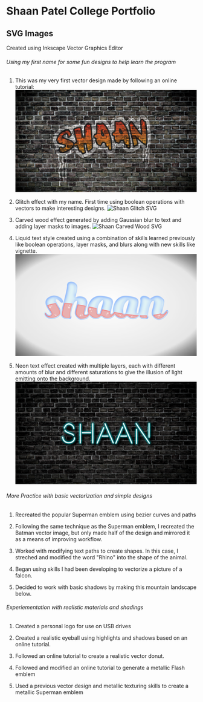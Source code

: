 # Shaan Patel College Portfolio

## SVG Images

Created using Inkscape Vector Graphics Editor

###### Using my first name for some fun designs to help learn the program

1. This was my very first vector design made by following an online tutorial:
![Shaan Graffiti SVG](./assets/graffiti.png)


2. Glitch effect with my name. First time using boolean operations with vectors to make interesting designs.
![Shaan Glitch SVG](./assets/glitch.png)

3. Carved wood effect generated by adding Gaussian blur to text and adding layer masks to images.
![Shaan Carved Wood SVG](./assets/wood-carving.png)

4. Liquid text style created using a combination of skills learned previously like boolean operations, layer masks, and blurs along with new skills like vignette.
![Shaan Liquid Text SVG](./assets/liquid.png)

5. Neon text effect created with multiple layers, each with different amounts of blur and different saturations to give the illusion of light emitting onto the background.
![Shaan Neon SVG](./assets/neon.png)

###### More Practice with basic vectorization and simple designs

1. Recreated the popular Superman emblem using bezier curves and paths

2. Following the same technique as the Superman emblem, I recreated the Batman vector image, but only made half of the design and mirrored it as a means of improving workflow.

3. Worked with modifying text paths to create shapes. In this case, I streched and modified the word "Rhino" into the shape of the animal.

4. Began using skills I had been developing to vectorize a picture of a falcon.

5. Decided to work with basic shadows by making this mountain landscape below.

###### Experiementation with realistic materials and shadings

1. Created a personal logo for use on USB drives

2. Created a realistic eyeball using highlights and shadows based on an online tutorial.

3. Followed an online tutorial to create a realistic vector donut.

4. Followed and modified an online tutorial to generate a metallic Flash emblem

5. Used a previous vector design and metallic texturing skills to create a metallic Superman emblem
